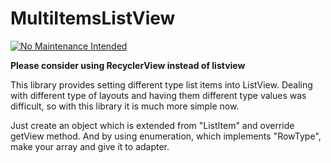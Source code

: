 MultiItemsListView
==================

[![No Maintenance Intended](http://unmaintained.tech/badge.svg)](http://unmaintained.tech/) 

**Please consider using RecyclerView instead of listview**


This library provides setting different type list items into ListView. Dealing with different type of layouts and having them different type values was difficult, so with this library it is much more simple now. 

Just create an object which is extended from "ListItem" and override getView method. And by using enumeration, which implements "RowType", make your array and give it to adapter. 
